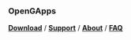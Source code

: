 ### OpenGApps
[**Download**](https://opengapps.org/#downloadsection) / [**Support**](https://opengapps.org/#supportsection) / [**About**](https://opengapps.org/#aboutsection) / [**FAQ**](https://github.com/opengapps/opengapps/wiki/FAQ)